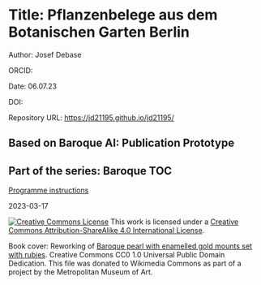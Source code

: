 # Title: Pflanzenbelege aus dem Botanischen Garten Berlin

Author: Josef Debase

ORCID: 

Date: 06.07.23

DOI: 

Repository URL: https://jd21195.github.io/jd21195/

## Based on Baroque AI: Publication Prototype

## Part of the series: Baroque TOC

[Programme instructions](https://nfdi4culture.github.io/class-ADA-CP-pipeline/)

2023-03-17

<a rel="license" href="http://creativecommons.org/licenses/by-sa/4.0/"><img alt="Creative Commons License" style="border-width:0" src="https://i.creativecommons.org/l/by-sa/4.0/88x31.png" /></a> This work is licensed under a <a rel="license" href="http://creativecommons.org/licenses/by-sa/4.0/">Creative Commons Attribution-ShareAlike 4.0 International License</a>.

Book cover: Reworking of [Baroque pearl with enamelled gold mounts set with rubies](https://en.wikipedia.org/wiki/File:Pendant_in_the_form_of_a_siren_MET_DT7173.jpg). Creative Commons CC0 1.0 Universal Public Domain Dedication. This file was donated to Wikimedia Commons as part of a project by the Metropolitan Museum of Art.
